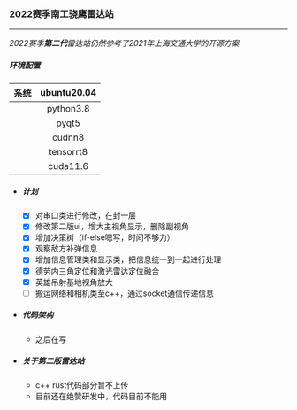 ### 2022赛季南工骁鹰雷达站

---

*2022赛季**第二代**雷达站仍然参考了2021年上海交通大学的开源方案*

##### 环境配置

| 系统 | ubuntu20.04      |
| :----: | :-----------: |
|      |    python3.8    |
|      |    pyqt5        |
|      |    cudnn8       |
|      |    tensorrt8    |
|      |    cuda11.6     |

- ##### 计划

    - [X]  对串口类进行修改，在封一层
    - [X]  修改第二版ui，增大主视角显示，删除副视角
    - [x]  增加决策树（if-else嗯写，时间不够力）
    - [X]  观察敌方补弹信息
    - [x]  增加信息管理类和显示类，把信息统一到一起进行处理
    - [X]  德劳内三角定位和激光雷达定位融合
    - [x]  英雄吊射基地视角放大
    - [ ]  搬运网络和相机类至c++，通过socket通信传递信息

- ##### 代码架构
    - 之后在写
- ##### 关于第二版雷达站
    - c++ rust代码部分暂不上传
    - 目前还在绝赞研发中，代码目前不能用
